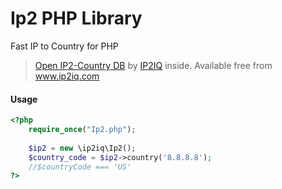 # Ip2 PHP Library
Fast IP to Country for PHP

> <a href="http://www.ip2iq.com/free-open-ip-to-country-db/">Open IP2-Country DB</a> by <a href="http://www.ip2iq.com">IP2IQ</a> inside. Available free from www.ip2iq.com

#### Usage

```php
<?php
    require_once("Ip2.php");
    
    $ip2 = new \ip2iq\Ip2();
    $country_code = $ip2->country('8.8.8.8');
    //$countryCode === 'US'
?>
